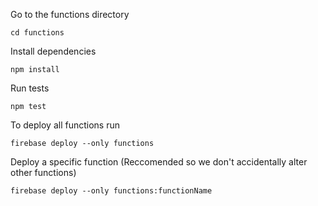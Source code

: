 Go to the functions directory

```
cd functions
```

Install dependencies

```
npm install
```

Run tests

```
npm test
```

To deploy all functions run

```
firebase deploy --only functions
```

Deploy a specific function (Reccomended so we don't accidentally alter other functions)

```
firebase deploy --only functions:functionName
```
